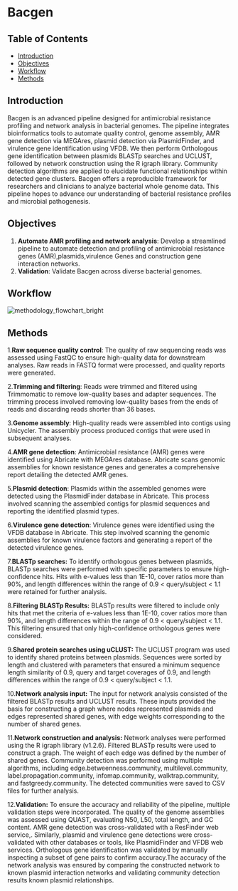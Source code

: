 # Bacgen
## Table of Contents
- [Introduction](##Introduction)
- [Objectives](##Objectives)
- [Workflow](##Workflow)
- [Methods](##Methods)

## Introduction
Bacgen is an advanced pipeline designed for antimicrobial resistance profiling and network analysis in bacterial genomes. The pipeline integrates bioinformatics tools to automate quality control, genome assembly, AMR gene detection via MEGAres, plasmid detection via PlasmidFinder, and virulence gene identification using VFDB. We then perform Orthologous gene identification between plasmids  BLASTp searches and UCLUST, followed by network construction using the R igraph library. Community detection algorithms are applied to elucidate functional relationships within detected gene clusters.
Bacgen offers a reproducible framework for researchers and clinicians to analyze bacterial whole genome data. This pipeline hopes to advance our understanding of bacterial resistance profiles and microbial pathogenesis.

## Objectives
1. __Automate AMR profiling and network analysis__: Develop a streamlined pipeline to automate detection and profiling of antimicrobial resistance genes (AMR),plasmids,virulence Genes and construction gene interaction networks.
2. __Validation__: Validate Bacgen across diverse bacterial genomes.

## Workflow
![methodology_flowchart_bright](https://github.com/user-attachments/assets/028c61ee-3e79-468a-8c5b-8c8a5ce415af)

## Methods
1.__Raw sequence quality control__:
The quality of raw sequencing reads was assessed using FastQC to ensure high-quality data for downstream analyses. Raw reads in FASTQ format were processed, and quality reports were generated.

2.__Trimming and filtering__:
Reads were trimmed and filtered using Trimmomatic to remove low-quality bases and adapter sequences. The trimming process involved removing low-quality bases from the ends of reads and discarding reads shorter than 36 bases.

3.__Genome assembly__:
High-quality reads were assembled into contigs using Unicycler. The assembly process produced contigs that were used in subsequent analyses.

4.__AMR gene detection__:
Antimicrobial resistance (AMR) genes were identified using Abricate with MEGAres database. Abricate scans genomic assemblies for known resistance genes and generates a comprehensive report detailing the detected AMR genes.

5.__Plasmid detection__:
Plasmids within the assembled genomes were detected using the PlasmidFinder database in Abricate. This process involved scanning the assembled contigs for plasmid sequences and reporting the identified plasmid types.

6.__Virulence gene detection__:
Virulence genes were identified using the VFDB database in Abricate. This step involved scanning the genomic assemblies for known virulence factors and generating a report of the detected virulence genes.

7.__BLASTp searches:__
To identify orthologous genes between plasmids, BLASTp searches were performed with specific parameters to ensure high-confidence hits. Hits with e-values less than 1E-10, cover ratios more than 90%, and length differences within the range of 0.9 < query/subject < 1.1 were retained for further analysis.

8.__Filtering BLASTp Results:__
BLASTp results were filtered to include only hits that met the criteria of e-values less than 1E-10, cover ratios more than 90%, and length differences within the range of 0.9 < query/subject < 1.1. This filtering ensured that only high-confidence orthologous genes were considered.

9.__Shared protein searches using uCLUST:__
The UCLUST program was used to identify shared proteins between plasmids. Sequences were sorted by length and clustered with parameters that ensured a minimum sequence length similarity of 0.9, query and target coverages of 0.9, and length differences within the range of 0.9 < query/subject < 1.1.

10.__Network analysis input:__
The input for network analysis consisted of the filtered BLASTp results and UCLUST results. These inputs provided the basis for constructing a graph where nodes represented plasmids and edges represented shared genes, with edge weights corresponding to the number of shared genes.

11.__Network construction and analysis:__
Network analyses were performed using the R igraph library (v1.2.6). Filtered BLASTp results were used to construct a graph. The weight of each edge was defined by the number of shared genes. Community detection was performed using multiple algorithms, including edge.betweenness.community, multilevel.community, label.propagation.community, infomap.community, walktrap.community, and fastgreedy.community. The detected communities were saved to CSV files for further analysis.

12.__Validation:__
To ensure the accuracy and reliability of the pipeline, multiple validation steps were incorporated. The quality of the genome assemblies was assessed using QUAST, evaluating N50, L50, total length, and GC content. AMR gene detection was cross-validated with a ResFinder web service,. Similarly, plasmid and virulence gene detections were cross-validated with other databases or tools, like PlasmidFinder and VFDB web services. Orthologous gene identification was validated by manually inspecting a subset of gene pairs to confirm accuracy.The accuracy of the network analysis was ensured by comparing the constructed network to known plasmid interaction networks and validating community detection results known plasmid relationships.

